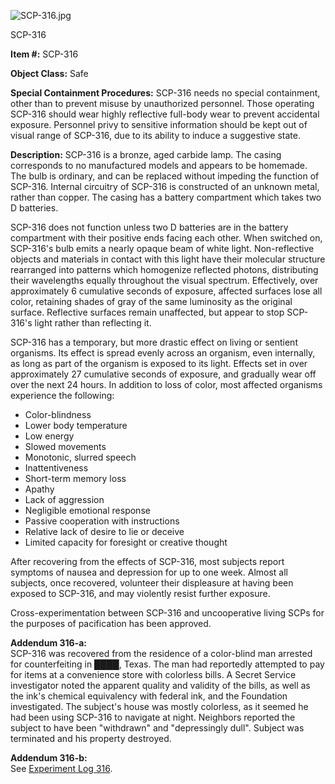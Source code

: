 ![SCP-316.jpg](http://scp-wiki.wdfiles.com/local--files/scp-316/SCP-316.jpg)

SCP-316

**Item #:** SCP-316

**Object Class:** Safe

**Special Containment Procedures:** SCP-316 needs no special containment, other than to prevent misuse by unauthorized personnel. Those operating SCP-316 should wear highly reflective full-body wear to prevent accidental exposure. Personnel privy to sensitive information should be kept out of visual range of SCP-316, due to its ability to induce a suggestive state.

**Description:** SCP-316 is a bronze, aged carbide lamp. The casing corresponds to no manufactured models and appears to be homemade. The bulb is ordinary, and can be replaced without impeding the function of SCP-316. Internal circuitry of SCP-316 is constructed of an unknown metal, rather than copper. The casing has a battery compartment which takes two D batteries.

SCP-316 does not function unless two D batteries are in the battery compartment with their positive ends facing each other. When switched on, SCP-316's bulb emits a nearly opaque beam of white light. Non-reflective objects and materials in contact with this light have their molecular structure rearranged into patterns which homogenize reflected photons, distributing their wavelengths equally throughout the visual spectrum. Effectively, over approximately 6 cumulative seconds of exposure, affected surfaces lose all color, retaining shades of gray of the same luminosity as the original surface. Reflective surfaces remain unaffected, but appear to stop SCP-316's light rather than reflecting it.

SCP-316 has a temporary, but more drastic effect on living or sentient organisms. Its effect is spread evenly across an organism, even internally, as long as part of the organism is exposed to its light. Effects set in over approximately 27 cumulative seconds of exposure, and gradually wear off over the next 24 hours. In addition to loss of color, most affected organisms experience the following:

*   Color-blindness
*   Lower body temperature
*   Low energy
*   Slowed movements
*   Monotonic, slurred speech
*   Inattentiveness
*   Short-term memory loss
*   Apathy
*   Lack of aggression
*   Negligible emotional response
*   Passive cooperation with instructions
*   Relative lack of desire to lie or deceive
*   Limited capacity for foresight or creative thought

After recovering from the effects of SCP-316, most subjects report symptoms of nausea and depression for up to one week. Almost all subjects, once recovered, volunteer their displeasure at having been exposed to SCP-316, and may violently resist further exposure.

Cross-experimentation between SCP-316 and uncooperative living SCPs for the purposes of pacification has been approved.

**Addendum 316-a:**  
SCP-316 was recovered from the residence of a color-blind man arrested for counterfeiting in ████, Texas. The man had reportedly attempted to pay for items at a convenience store with colorless bills. A Secret Service investigator noted the apparent quality and validity of the bills, as well as the ink's chemical equivalency with federal ink, and the Foundation investigated. The subject's house was mostly colorless, as it seemed he had been using SCP-316 to navigate at night. Neighbors reported the subject to have been "withdrawn" and "depressingly dull". Subject was terminated and his property destroyed.

**Addendum 316-b:**  
See [Experiment Log 316](/experiment-log-316).